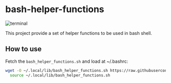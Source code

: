 # bash-helper-functions

![terminal](https://upload.wikimedia.org/wikipedia/commons/8/82/Gnu-bash-logo.svg)

This project provide a set of helper functions to be used in bash shell.

## How to use

Fetch the  `bash_helper_functions.sh` and load at ~/.bashrc:

```bash
wget -O ~/.local/lib/bash_helper_functions.sh https://raw.githubusercontent.com/alanlivio/bash-helper-functions/master/bash_helper_functions.sh  && \
  source ~/.local/lib/bash_helper_functions.sh
```
